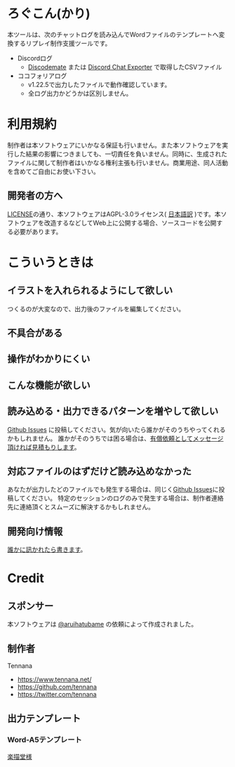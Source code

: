# ろぐこん(かり)
本ツールは、次のチャットログを読み込んでWordファイルのテンプレートへ変換するリプレイ制作支援ツールです。

- Discordログ
	- [Discodemate](https://chrome.google.com/webstore/detail/discord/ofjlibelpafmdhigfgggickpejfomamk) または [Discord Chat Exporter](https://github.com/Tyrrrz/DiscordChatExporter) で取得したCSVファイル
- ココフォリアログ
	- v1.22.5で出力したファイルで動作確認しています。
	- 全ログ出力かどうかは区別しません。

# 利用規約
制作者は本ソフトウェアにいかなる保証も行いません。また本ソフトウェアを実行した結果の影響につきましても、一切責任を負いません。同時に、生成されたファイルに関して制作者はいかなる権利主張も行いません。商業用途、同人活動を含めてご自由にお使い下さい。

## 開発者の方へ
[LICENSE](https://github.com/tennana/trpg-logcon/blob/master/LICENSE)の通り、本ソフトウェアはAGPL-3.0ライセンス( [日本語訳](https://licenses.opensource.jp/AGPL-3.0/AGPL-3.0.html) )です。本ソフトウェアを改造するなどしてWeb上に公開する場合、ソースコードを公開する必要があります。

# こういうときは
## イラストを入れられるようにして欲しい
つくるのが大変なので、出力後のファイルを編集してください。

## 不具合がある
## 操作がわかりにくい
## こんな機能が欲しい
## 読み込める・出力できるパターンを増やして欲しい
[Github Issues](https://github.com/tennana/trpg-logcon/issues) に投稿してください。気が向いたら誰かがそのうちやってくれるかもしれません。
誰かがそのうちでは困る場合は、[有償依頼としてメッセージ頂ければ見積もりします](https://tsunagu.cloud/users/tennana_tef)。

## 対応ファイルのはずだけど読み込めなかった
あなたが出力したどのファイルでも発生する場合は、同じく[Github Issues](https://github.com/tennana/trpg-logcon/issues)に投稿してください。
特定のセッションのログのみで発生する場合は、制作者連絡先に連絡頂くとスムーズに解決するかもしれません。

## 開発向け情報
[誰かに訊かれたら書きます](http://scp-jp.wikidot.com/scp-j)。

# Credit
## スポンサー
本ソフトウェアは [@aruihatubame](https://twitter.com/aruihatubame) の依頼によって作成されました。

## 制作者
Tennana

- https://www.tennana.net/
- https://github.com/tennana
- https://twitter.com/tennana

## 出力テンプレート
### Word-A5テンプレート
[楽描堂様](http://nameless.2box.jp/rakugakidou/index.html)